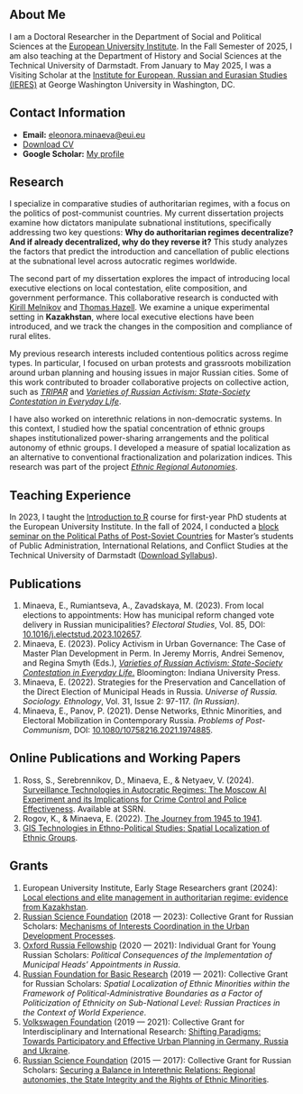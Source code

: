 ## About Me
I am a Doctoral Researcher in the Department of Social and Political Sciences at the [European University Institute](https://www.eui.eu/people?id=eleonora-minaeva). In the Fall Semester of 2025, I am also teaching at the Department of History and Social Sciences at the Technical University of Darmstadt. From January to May 2025, I was a Visiting Scholar at the [Institute for European, Russian and Eurasian Studies (IERES)](https://ieres.elliott.gwu.edu/about-us/visiting-scholars/) at George Washington University in Washington, DC.

## Contact Information
- **Email:** [eleonora.minaeva@eui.eu](mailto:eleonora.minaeva@eui.eu)
- [Download CV](CV-2025.pdf)
- **Google Scholar:** [My profile](https://scholar.google.com/citations?user=m_UTmvAAAAAJ&hl=en)

## Research
I specialize in comparative studies of authoritarian regimes, with a focus on the politics of post-communist countries. My current dissertation projects examine how dictators manipulate subnational institutions, specifically addressing two key questions: **Why do authoritarian regimes decentralize? And if already decentralized, why do they reverse it?** This study analyzes the factors that predict the introduction and cancellation of public elections at the subnational level across autocratic regimes worldwide.

The second part of my dissertation explores the impact of introducing local executive elections on local contestation, elite composition, and government performance. This collaborative research is conducted with [Kirill Melnikov](https://www.eui.eu/people?id=kirill-melnikov) and [Thomas Hazell](https://www.politics.ox.ac.uk/person/thomas-hazell). We examine a unique experimental setting in **Kazakhstan**, where local executive elections have been introduced, and we track the changes in the composition and compliance of rural elites.

My previous research interests included contentious politics across regime types. In particular, I focused on urban protests and grassroots mobilization around urban planning and housing issues in major Russian cities. Some of this work contributed to broader collaborative projects on collective action, such as *[TRIPAR](https://triparblog.wordpress.com)* and *[Varieties of Russian Activism: State-Society Contestation in Everyday Life](https://www.jstor.org/stable/j.ctv37scft2)*.

I have also worked on interethnic relations in non-democratic systems. In this context, I studied how the spatial concentration of ethnic groups shapes institutionalized power-sharing arrangements and the political autonomy of ethnic groups. I developed a measure of spatial localization as an alternative to conventional fractionalization and polarization indices. This research was part of the project *[Ethnic Regional Autonomies](http://identityworld.ru/shop)*.

## Teaching Experience
In 2023, I taught the [Introduction to R](https://github.com/eminaeva/IntroR) course for first-year PhD students at the European University Institute. In the fall of 2024, I conducted a [block seminar on the Political Paths of Post-Soviet Countries](https://www.tucan.tu-darmstadt.de/scripts/mgrqispi.dll?APPNAME=CampusNet&PRGNAME=COURSEDETAILS&ARGUMENTS=-N000000000000002,-N000036,-N0,-N390726302531940,-N390726302579941,-N0,-N0,-N0) for Master’s students of Public Administration, International Relations, and Conflict Studies at the Technical University of Darmstadt ([Download Syllabus](Syllabus_Eleonora_Minaeva.pdf)).

## Publications
1. Minaeva, E., Rumiantseva, A., Zavadskaya, M. (2023). From local elections to appointments: How has municipal reform changed vote delivery in Russian municipalities? *Electoral Studies*, Vol. 85, DOI: [10.1016/j.electstud.2023.102657](https://doi.org/10.1016/j.electstud.2023.102657).
2. Minaeva, E. (2023). Policy Activism in Urban Governance: The Case of Master Plan Development in Perm. In Jeremy Morris, Andrei Semenov, and Regina Smyth (Eds.), [*Varieties of Russian Activism: State-Society Contestation in Everyday Life*.](https://iupress.org/9780253065469/varieties-of-russian-activism/) Bloomington: Indiana University Press.
3. Minaeva, E. (2022). Strategies for the Preservation and Cancellation of the Direct Election of Municipal Heads in Russia. *Universe of Russia. Sociology. Ethnology*, Vol. 31, Issue 2: 97-117. *(In Russian)*.
4. Minaeva, E., Panov, P. (2021). Dense Networks, Ethnic Minorities, and Electoral Mobilization in Contemporary Russia. *Problems of Post-Communism*, DOI: [10.1080/10758216.2021.1974885](https://doi.org/10.1080/10758216.2021.1974885).

## Online Publications and Working Papers
1. Ross, S., Serebrennikov, D., Minaeva, E., & Netyaev, V. (2024). [Surveillance Technologies in Autocratic Regimes: The Moscow AI Experiment and its Implications for Crime Control and Police Effectiveness](https://papers.ssrn.com/sol3/papers.cfm?abstract_id=4789135). Available at SSRN.
2. Rogov, K., & Minaeva, E. (2022). [The Journey from 1945 to 1941](https://re-russia.net/en/analytics/023/).
3. [GIS Technologies in Ethno-Political Studies: Spatial Localization of Ethnic Groups](https://www.icelds.org/2018/03/02/gis-technologies-in-ethno-political-studies-spatial-localization-of-ethnic-groups/).

## Grants
1. European University Institute, Early Stage Researchers grant (2024): [Local elections and elite management in authoritarian regime: evidence from Kazakhstan](https://www.eui.eu/research-hub?id=local-elections-and-elite-management-in-authoritarian-regime-evidence-from-kazakhstan).
2. [Russian Science Foundation](https://rscf.ru/en/) (2018 — 2023): Collective Grant for Russian Scholars: [Mechanisms of Interests Coordination in the Urban Development Processes](http://urbanconflictsrussia.ru/).
3. [Oxford Russia Fellowship](https://oxfordrussia.ru/about/whoweare/) (2020 — 2021): Individual Grant for Young Russian Scholars: *Political Consequences of the Implementation of Municipal Heads’ Appointments in Russia*.
4. [Russian Foundation for Basic Research](https://www.rfbr.ru/rffi/eng) (2019 — 2021): Collective Grant for Russian Scholars: *Spatial Localization of Ethnic Minorities within the Framework of Political-Administrative Boundaries as a Factor of Politicization of Ethnicity on Sub-National Level: Russian Practices in the Context of World Experience*.
5. [Volkswagen Foundation](https://www.volkswagenstiftung.de/en/funding) (2019 — 2021): Collective Grant for Interdisciplinary and International Research: [Shifting Paradigms: Towards Participatory and Effective Urban Planning in Germany, Russia and Ukraine](https://triparblog.wordpress.com/).
6. [Russian Science Foundation](https://rscf.ru/en/) (2015 — 2017): Collective Grant for Russian Scholars: [Securing a Balance in Interethnic Relations: Regional autonomies, the State Integrity and the Rights of Ethnic Minorities](http://identityworld.ru/index/atlas_era_eng/0-6).
